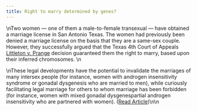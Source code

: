 ```yaml
---
title: Right to marry determined by genes?
---
```


\nTwo women &#8212; one of them a male-to-female transexual &#8212; have obtained a marriage license in San Antonio Texas. The women had previously been denied a marriage license on the basis that they are a same-sex couple. However, they successfully argued that the Texas 4th Court of Appeals <a href="http://www5.law.com/tx/sub/opinions/fulltext/civil/1999d/04-99-00010.htm" target="news">Littleton v. Prange</a> decision guaranteed them the right to marry, based upon their inferred chromosomes. \n

\nThese legal developments have the potential to invalidate the marriages of many intersex people (for instance, women with androgen insensitivity syndrome or gonadal dysgenesis who are married to men), while curiously facilitating legal marriage for others to whom marriage has been forbidden (for instance, women with mixed gonadal dysgenespartial androgen insensitivity who are partnered with women). (<a href="http://seattlep-i.nwsource.com/national/marr07.shtml" target="news">Read Article</a>)\n\n